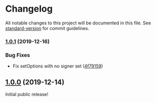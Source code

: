 # Changelog

All notable changes to this project will be documented in this file. See [standard-version](https://github.com/conventional-changelog/standard-version) for commit guidelines.

### [1.0.1](https://github.com/stellarguard/txrep/compare/v1.0.0...v1.0.1) (2019-12-16)


### Bug Fixes

* Fix setOptions with no signer set ([4f79159](https://github.com/stellarguard/txrep/commit/4f79159))



## [1.0.0](https://github.com/stellarguard/txrep/compare/v0.1.0...v1.0.0) (2019-12-14)

Initial public release!
